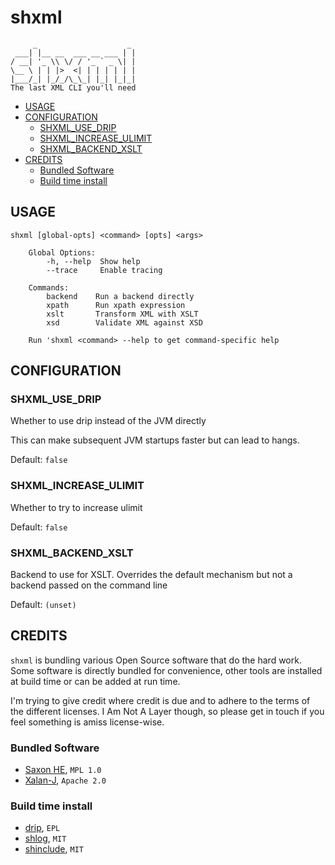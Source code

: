 # shxml

<!-- BEGIN-BANNER -f "standard" -w "\`\`\`" "The last XML CLI you'll need\n\`\`\`" "shxml" -->
```
     _                    _ 
 ___| |__ __  ___ __ ___ | |
/ __| '_ \\ \/ / '_ ` _ \| |
\__ \ | | |>  <| | | | | | |
|___/_| |_/_/\_\_| |_| |_|_|
The last XML CLI you'll need
```

<!-- END-BANNER -->

<!-- BEGIN-MARKDOWN-TOC -->
* [USAGE](#usage)
* [CONFIGURATION](#configuration)
	* [SHXML_USE_DRIP](#shxml_use_drip)
	* [SHXML_INCREASE_ULIMIT](#shxml_increase_ulimit)
	* [SHXML_BACKEND_XSLT](#shxml_backend_xslt)
* [CREDITS](#credits)
	* [Bundled Software](#bundled-software)
	* [Build time install](#build-time-install)

<!-- END-MARKDOWN-TOC -->

## USAGE

<!-- BEGIN-EVAL ./bin/shxml --help |sed 's,^,    ,' -->
    shxml [global-opts] <command> [opts] <args>
        
        Global Options:
            -h, --help	Show help
            --trace		Enable tracing
    
        Commands:
            backend    Run a backend directly
            xpath      Run xpath expression
            xslt       Transform XML with XSLT
            xsd        Validate XML against XSD
    
        Run 'shxml <command> --help to get command-specific help

<!-- END-EVAL -->

## CONFIGURATION

<!-- BEGIN-RENDER lib/config.bash -->
### SHXML_USE_DRIP

Whether to use drip instead of the JVM directly

This can make subsequent JVM startups faster but can lead to hangs.

Default: `false`

### SHXML_INCREASE_ULIMIT

Whether to try to increase ulimit

Default: `false`

### SHXML_BACKEND_XSLT

Backend to use for XSLT. Overrides the default mechanism but not
a backend passed on the command line

Default: `(unset)`

<!-- END-RENDER -->

## CREDITS

`shxml` is bundling various Open Source software that do the hard
work. Some software is directly bundled for convenience, other tools
are installed at build time or can be added at run time.

I'm trying to give credit where credit is due and to adhere to the
terms of the different licenses. I Am Not A Layer though, so please
get in touch if you feel something is amiss license-wise.

### Bundled Software

* [Saxon HE](http://saxon.sourceforge.net/), `MPL 1.0`
* [Xalan-J](https://xml.apache.org/xalan-j), `Apache 2.0`

### Build time install

* [drip](https://github.com/ninjudd/drip), `EPL`
* [shlog](https://github.com/kba/tsht), `MIT`
* [shinclude](https://github.com/kba/shinclude), `MIT`
